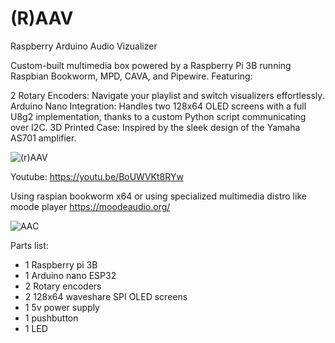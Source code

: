 # (R)AAV
Raspberry Arduino Audio Vizualizer

Custom-built multimedia box powered by a Raspberry Pi 3B running Raspbian Bookworm, MPD, CAVA, and Pipewire. Featuring:

2 Rotary Encoders: Navigate your playlist and switch visualizers effortlessly.
Arduino Nano Integration: Handles two 128x64 OLED screens with a full U8g2 implementation, thanks to a custom Python script communicating over I2C.
3D Printed Case: Inspired by the sleek design of the Yamaha AS701 amplifier.

![(r)AAV](https://github.com/user-attachments/assets/5f90fa93-4bf0-485b-affb-951b795facf4)

Youtube: https://youtu.be/BoUWVKt8RYw

Using raspian bookworm x64 or using specialized multimedia distro like moode player https://moodeaudio.org/

![AAC](https://github.com/user-attachments/assets/ff4b844f-b73c-4f5e-b41c-9dc6e054ddd6)

Parts list:
- 1 Raspberry pi 3B
- 1 Arduino nano ESP32
- 2 Rotary encoders
- 2 128x64 waveshare SPI OLED screens
- 1 5v power supply
- 1 pushbutton
- 1 LED
